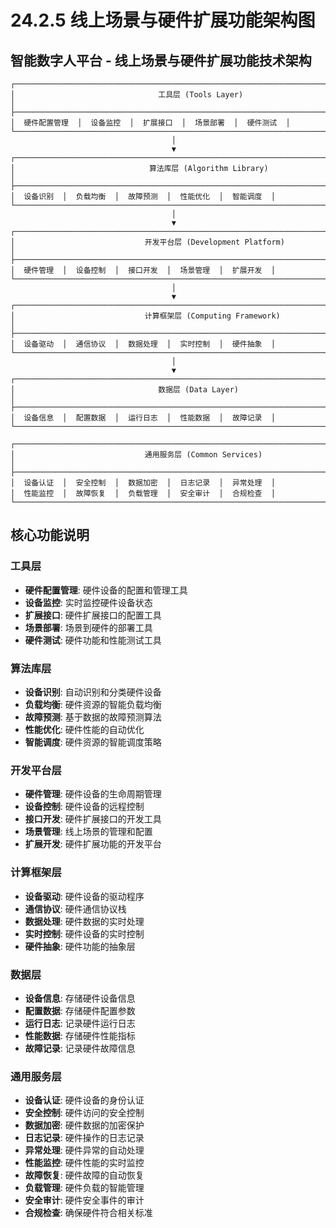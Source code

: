 # 24.2.5 线上场景与硬件扩展功能架构图

## 智能数字人平台 - 线上场景与硬件扩展功能技术架构

```
┌─────────────────────────────────────────────────────────────────────────────────┐
│                                工具层 (Tools Layer)                              │
├─────────────────────────────────────────────────────────────────────────────────┤
│  硬件配置管理  │  设备监控  │  扩展接口  │  场景部署  │  硬件测试  │
└─────────────────────────────────────────────────────────────────────────────────┘
                                    │
                                    ▼
┌─────────────────────────────────────────────────────────────────────────────────┐
│                              算法库层 (Algorithm Library)                        │
├─────────────────────────────────────────────────────────────────────────────────┤
│  设备识别  │  负载均衡  │  故障预测  │  性能优化  │  智能调度  │
└─────────────────────────────────────────────────────────────────────────────────┘
                                    │
                                    ▼
┌─────────────────────────────────────────────────────────────────────────────────┐
│                             开发平台层 (Development Platform)                     │
├─────────────────────────────────────────────────────────────────────────────────┤
│  硬件管理  │  设备控制  │  接口开发  │  场景管理  │  扩展开发  │
└─────────────────────────────────────────────────────────────────────────────────┘
                                    │
                                    ▼
┌─────────────────────────────────────────────────────────────────────────────────┐
│                             计算框架层 (Computing Framework)                     │
├─────────────────────────────────────────────────────────────────────────────────┤
│  设备驱动  │  通信协议  │  数据处理  │  实时控制  │  硬件抽象  │
└─────────────────────────────────────────────────────────────────────────────────┘
                                    │
                                    ▼
┌─────────────────────────────────────────────────────────────────────────────────┐
│                                数据层 (Data Layer)                              │
├─────────────────────────────────────────────────────────────────────────────────┤
│  设备信息  │  配置数据  │  运行日志  │  性能数据  │  故障记录  │
└─────────────────────────────────────────────────────────────────────────────────┘

┌─────────────────────────────────────────────────────────────────────────────────┐
│                             通用服务层 (Common Services)                        │
├─────────────────────────────────────────────────────────────────────────────────┤
│  设备认证  │  安全控制  │  数据加密  │  日志记录  │  异常处理  │
│  性能监控  │  故障恢复  │  负载管理  │  安全审计  │  合规检查  │
└─────────────────────────────────────────────────────────────────────────────────┘
```

## 核心功能说明

### 工具层
- **硬件配置管理**: 硬件设备的配置和管理工具
- **设备监控**: 实时监控硬件设备状态
- **扩展接口**: 硬件扩展接口的配置工具
- **场景部署**: 场景到硬件的部署工具
- **硬件测试**: 硬件功能和性能测试工具

### 算法库层
- **设备识别**: 自动识别和分类硬件设备
- **负载均衡**: 硬件资源的智能负载均衡
- **故障预测**: 基于数据的故障预测算法
- **性能优化**: 硬件性能的自动优化
- **智能调度**: 硬件资源的智能调度策略

### 开发平台层
- **硬件管理**: 硬件设备的生命周期管理
- **设备控制**: 硬件设备的远程控制
- **接口开发**: 硬件扩展接口的开发工具
- **场景管理**: 线上场景的管理和配置
- **扩展开发**: 硬件扩展功能的开发平台

### 计算框架层
- **设备驱动**: 硬件设备的驱动程序
- **通信协议**: 硬件通信协议栈
- **数据处理**: 硬件数据的实时处理
- **实时控制**: 硬件设备的实时控制
- **硬件抽象**: 硬件功能的抽象层

### 数据层
- **设备信息**: 存储硬件设备信息
- **配置数据**: 存储硬件配置参数
- **运行日志**: 记录硬件运行日志
- **性能数据**: 存储硬件性能指标
- **故障记录**: 记录硬件故障信息

### 通用服务层
- **设备认证**: 硬件设备的身份认证
- **安全控制**: 硬件访问的安全控制
- **数据加密**: 硬件数据的加密保护
- **日志记录**: 硬件操作的日志记录
- **异常处理**: 硬件异常的自动处理
- **性能监控**: 硬件性能的实时监控
- **故障恢复**: 硬件故障的自动恢复
- **负载管理**: 硬件负载的智能管理
- **安全审计**: 硬件安全事件的审计
- **合规检查**: 确保硬件符合相关标准